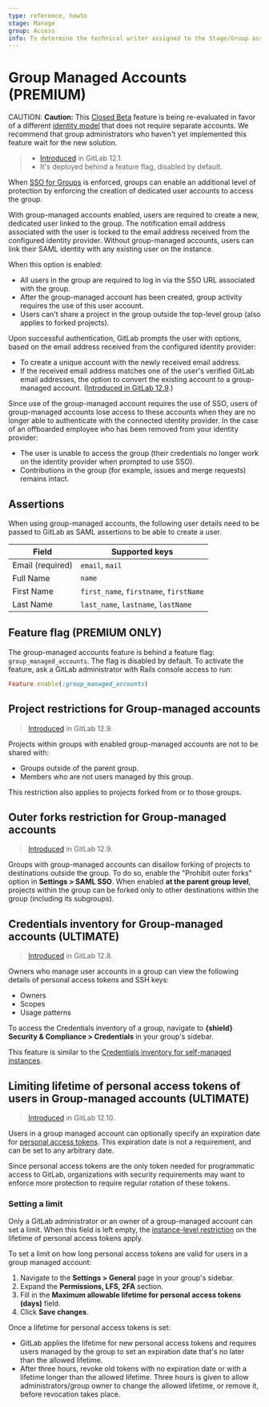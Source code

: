 ```yaml
---
type: reference, howto
stage: Manage
group: Access
info: To determine the technical writer assigned to the Stage/Group associated with this page, see https://about.gitlab.com/handbook/engineering/ux/technical-writing/#assignments
---
```


# Group Managed Accounts **(PREMIUM)**

CAUTION: **Caution:**
This [Closed Beta](https://about.gitlab.com/handbook/product/gitlab-the-product/#sts=Closed%20Beta) feature is being re-evaluated in favor of a different
[identity model](https://gitlab.com/groups/gitlab-org/-/epics/4345) that does not require separate accounts.
We recommend that group administrators who haven't yet implemented this feature wait for
the new solution.

> - [Introduced](https://gitlab.com/groups/gitlab-org/-/epics/709) in GitLab 12.1.
> - It's deployed behind a feature flag, disabled by default.

When [SSO for Groups](index.md) is enforced, groups can enable an additional level of protection by enforcing the creation of dedicated user accounts to access the group.

With group-managed accounts enabled, users are required to create a new, dedicated user linked to the group.
The notification email address associated with the user is locked to the email address received from the configured identity provider.
Without group-managed accounts, users can link their SAML identity with any existing user on the instance.

When this option is enabled:

- All users in the group are required to log in via the SSO URL associated with the group.
- After the group-managed account has been created, group activity requires the use of this user account.
- Users can't share a project in the group outside the top-level group (also applies to forked projects).

Upon successful authentication, GitLab prompts the user with options, based on the email address received from the configured identity provider:

- To create a unique account with the newly received email address.
- If the received email address matches one of the user's verified GitLab email addresses, the option to convert the existing account to a group-managed account. ([Introduced in GitLab 12.9](https://gitlab.com/gitlab-org/gitlab/-/issues/13481).)

Since use of the group-managed account requires the use of SSO, users of group-managed accounts lose access to these accounts when they are no longer able to authenticate with the connected identity provider. In the case of an offboarded employee who has been removed from your identity provider:

- The user is unable to access the group (their credentials no longer work on the identity provider when prompted to use SSO).
- Contributions in the group (for example, issues and merge requests) remains intact.

## Assertions

When using group-managed accounts, the following user details need to be passed to GitLab as SAML
assertions to be able to create a user.

| Field           | Supported keys |
|-----------------|----------------|
| Email (required)| `email`, `mail` |
| Full Name       | `name` |
| First Name      | `first_name`, `firstname`, `firstName` |
| Last Name       | `last_name`, `lastname`, `lastName` |

## Feature flag **(PREMIUM ONLY)**

The group-managed accounts feature is behind a feature flag: `group_managed_accounts`. The flag is disabled by default.
To activate the feature, ask a GitLab administrator with Rails console access to run:

```ruby
Feature.enable(:group_managed_accounts)
```

## Project restrictions for Group-managed accounts

> [Introduced](https://gitlab.com/gitlab-org/gitlab/-/issues/12420) in GitLab 12.9.

Projects within groups with enabled group-managed accounts are not to be shared with:

- Groups outside of the parent group.
- Members who are not users managed by this group.

This restriction also applies to projects forked from or to those groups.

## Outer forks restriction for Group-managed accounts

> [Introduced](https://gitlab.com/gitlab-org/gitlab/-/issues/34648) in GitLab 12.9.

Groups with group-managed accounts can disallow forking of projects to destinations outside the group.
To do so, enable the "Prohibit outer forks" option in **Settings > SAML SSO**.
When enabled **at the parent group level**, projects within the group can be forked
only to other destinations within the group (including its subgroups).

## Credentials inventory for Group-managed accounts **(ULTIMATE)**

> [Introduced](https://gitlab.com/gitlab-org/gitlab/-/issues/38133) in GitLab 12.8.

Owners who manage user accounts in a group can view the following details of personal access tokens and SSH keys:

- Owners
- Scopes
- Usage patterns

To access the Credentials inventory of a group, navigate to **{shield}** **Security & Compliance > Credentials** in your group's sidebar.

This feature is similar to the [Credentials inventory for self-managed instances](../../admin_area/credentials_inventory.md).

## Limiting lifetime of personal access tokens of users in Group-managed accounts **(ULTIMATE)**

> [Introduced](https://gitlab.com/gitlab-org/gitlab/-/issues/118893) in GitLab 12.10.

Users in a group managed account can optionally specify an expiration date for
[personal access tokens](../../profile/personal_access_tokens.md).
This expiration date is not a requirement, and can be set to any arbitrary date.

Since personal access tokens are the only token needed for programmatic access to GitLab, organizations with security requirements may want to enforce more protection to require regular rotation of these tokens.

### Setting a limit

Only a GitLab administrator or an owner of a group-managed account can set a limit. When this field is left empty, the [instance-level restriction](../../admin_area/settings/account_and_limit_settings.md#limiting-lifetime-of-personal-access-tokens) on the lifetime of personal access tokens apply.

To set a limit on how long personal access tokens are valid for users in a group managed account:

1. Navigate to the **Settings > General** page in your group's sidebar.
1. Expand the **Permissions, LFS, 2FA** section.
1. Fill in the **Maximum allowable lifetime for personal access tokens (days)** field.
1. Click **Save changes**.

Once a lifetime for personal access tokens is set:

- GitLab applies the lifetime for new personal access tokens and requires users managed by the group to set an expiration date that's no later than the allowed lifetime.
- After three hours, revoke old tokens with no expiration date or with a lifetime longer than the allowed lifetime. Three hours is given to allow administrators/group owner to change the allowed lifetime, or remove it, before revocation takes place.
